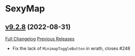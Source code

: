 # SexyMap

## [v9.2.8](https://github.com/funkydude/SexyMap/tree/v9.2.8) (2022-08-31)
[Full Changelog](https://github.com/funkydude/SexyMap/compare/v9.2.7...v9.2.8) [Previous Releases](https://github.com/funkydude/SexyMap/releases)

- Fix the lack of `MinimapToggleButton` in wrath, closes #248  
